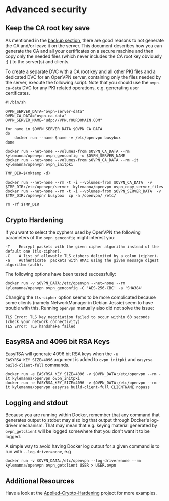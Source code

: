 # Advanced security

## Keep the CA root key save
As mentioned in the [backup section](/docs/backup.md), there are good reasons to not generate the CA and/or leave it on the server. This document describes how you can generate the CA and all your certificates on a secure machine and then copy only the needed files (which never includes the CA root key obviously ;) ) to the server(s) and clients.

To create a separate DVC with a CA root key and all other PKI files and a dedicated DVC for an OpenVPN server, containing only the files needed by the server, execute the following script. Note that you should use the `ovpn-ca-data` DVC for any PKI related operations, e.g. generating user certificates.

    #!/bin/sh

    OVPN_SERVER_DATA="ovpn-server-data"
    OVPN_CA_DATA="ovpn-ca-data"
    OVPN_SERVER_NAME="udp://VPN.YOURDOMAIN.COM"
    
    for name in $OVPN_SERVER_DATA $OVPN_CA_DATA
    do
    	docker run --name $name -v /etc/openvpn busybox
    done
    
    docker run --net=none --volumes-from $OVPN_CA_DATA --rm  kylemanna/openvpn ovpn_genconfig -u $OVPN_SERVER_NAME
    docker run --net=none --volumes-from $OVPN_CA_DATA --rm -it kylemanna/openvpn ovpn_initpki
    
    TMP_DIR=$(mktemp -d)
    
    docker run --net=none --rm -t -i --volumes-from $OVPN_CA_DATA  -v $TMP_DIR:/etc/openvpn/server  kylemanna/openvpn ovpn_copy_server_files
    docker run --net=none --rm -t -i --volumes-from $OVPN_SERVER_DATA  -v $TMP_DIR:/openvpn/ busybox  cp -a /openvpn/ /etc/
    
    rm -rf $TMP_DIR


## Crypto Hardening

If you want to select the cyphers used by OpenVPN the following parameters of the `ovpn_genconfig` might interest you:

    -T    Encrypt packets with the given cipher algorithm instead of the default one (tls-cipher).
    -C    A list of allowable TLS ciphers delimited by a colon (cipher).
    -a    Authenticate  packets with HMAC using the given message digest algorithm (auth).


The following options have been tested successfully:

    docker run -v $OVPN_DATA:/etc/openvpn --net=none --rm kylemanna/openvpn ovpn_genconfig -C 'AES-256-CBC' -a 'SHA384'

Changing the `tls-cipher` option seems to be more complicated because some clients (namely NetworkManager in Debian Jessie) seem to have trouble with this. Running `openvpn` manually also did not solve the issue:

    TLS Error: TLS key negotiation failed to occur within 60 seconds (check your network connectivity)
    TLS Error: TLS handshake failed

## EasyRSA and 4096 bit RSA Keys

EasyRSA will generate 4096 bit RSA keys when the `-e EASYRSA_KEY_SIZE=4096` argument is added to `ovpn_initpki` and `easyrsa build-client-full` commands.

    docker run -e EASYRSA_KEY_SIZE=4096 -v $OVPN_DATA:/etc/openvpn --rm -it kylemanna/openvpn ovpn_initpki
    docker run -e EASYRSA_KEY_SIZE=4096 -v $OVPN_DATA:/etc/openvpn --rm -it kylemanna/openvpn easyrsa build-client-full CLIENTNAME nopass

## Logging and stdout

Because you are running within Docker, remember that any command that generates output to stdout may also log that output through Docker's log-driver mechanism. That may mean that e.g. keying material generated by `ovpn_getclient` will be logged somewhere that you don't want it to be logged.

A simple way to avoid having Docker log output for a given command is to run with `--log-driver=none`, e.g

    docker run -v $OVPN_DATA:/etc/openvpn --log-driver=none --rm kylemanna/openvpn ovpn_getclient USER > USER.ovpn

## Additional Resources

Have a look at the [Applied-Crypto-Hardening](https://github.com/BetterCrypto/Applied-Crypto-Hardening/tree/master/src/configuration/VPNs/OpenVPN) project for more examples.
